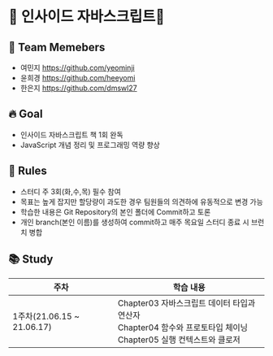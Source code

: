 # 📖 인사이드 자바스크립트📖
## 🙆 Team Memebers
- 여민지 https://github.com/yeominji
- 윤희경 https://github.com/heeyomi
- 한은지 https://github.com/dmswl27

## 🔥 Goal
- 인사이드 자바스크립트 책 1회 완독
- JavaScript 개념 정리 및 프로그래밍 역량 향상

## 🤞 Rules
- 스터디 주 3회(화,수,목) 필수 참여
- 목표는 높게 잡지만 할당량이 과도한 경우 팀원들의 의견하에 유동적으로 변경 가능
- 학습한 내용은 Git Repository의 본인 폴더에 Commit하고 토론
- 개인 branch(본인 이름)를 생성하여 commit하고 매주 목요일 스터디 종료 시 브런치 병합

## 📚 Study
| 주차 |학습 내용 |
|--|--|
| 1주차(21.06.15 ~ 21.06.17) |Chapter03 자바스크립트 데이터 타입과 연산자<br>Chapter04 함수와 프로토타입 체이닝<br>Chapter05 실행 컨텍스트와 클로저|
